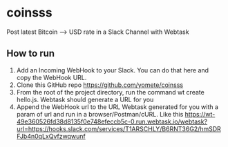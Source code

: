 # coinsss

Post latest Bitcoin --> USD rate in a Slack Channel with Webtask

## How to run

1. Add an Incoming WebHook to your Slack. You can do that here and copy the WebHook URL.
2. Clone this GitHub repo https://github.com/yomete/coinsss
3. From the root of the project directory, run the command wt create hello.js. Webtask should generate a URL for you
4. Append the WebHook url to the URL Webtask generated for you with a param of url and run in a browser/Postman/cURL. Like this https://wt-49e360526fd38d8135f0e748efeccb5c-0.run.webtask.io/webtask?url=https://hooks.slack.com/services/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